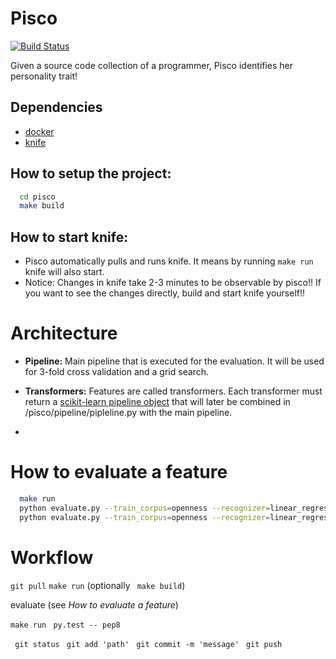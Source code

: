 # Pisco
[![Build Status](https://travis-ci.com/Liebeck/pisco.svg?token=qYUFfiWV6mqYYR5fELB6)](https://travis-ci.com/Liebeck/pisco)

Given a source code collection of a programmer, Pisco identifies her personality trait!

## Dependencies
* [docker](https://www.docker.com/)
* [knife](https://github.com/pasmod/knife)

## How to setup the project:
``` bash
  cd pisco
  make build
```

## How to start knife:
* Pisco automatically pulls and runs knife. It means by running ``` make run ``` knife will also start. 
* Notice: Changes in knife take 2-3 minutes to be observable by pisco!! If you want to see the changes directly, build and start knife yourself!!

# Architecture
* **Pipeline:** Main pipeline that is executed for the evaluation. It will be used for 3-fold cross validation and a grid search.

* **Transformers:** Features are called transformers. Each transformer must return a [scikit-learn pipeline object](http://scikit-learn.org/stable/modules/generated/sklearn.pipeline.Pipeline.html) that will later be combined in /pisco/pipeline/pipleline.py with the main pipeline.
* 

# How to evaluate a feature
``` bash
  make run
  python evaluate.py --train_corpus=openness --recognizer=linear_regression --features unigram
  python evaluate.py --train_corpus=openness --recognizer=linear_regression --features class_level
```

# Workflow
``` git pull ``` 
``` make run ``` (optionally ``` make build```)

evaluate (see *How to evaluate a feature*)

``` make run ``` 
``` py.test -- pep8``` 

``` git status``` 
``` git add 'path'``` 
``` git commit -m 'message'``` 
``` git push``` 

